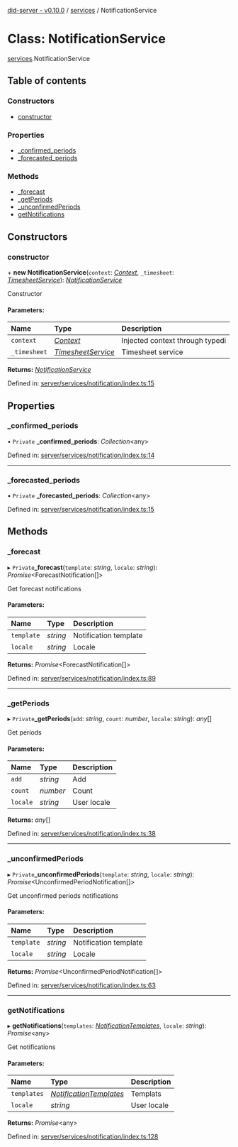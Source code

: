 [did-server - v0.10.0](../README.md) / [services](../modules/services.md) / NotificationService

# Class: NotificationService

[services](../modules/services.md).NotificationService

## Table of contents

### Constructors

- [constructor](services.notificationservice.md#constructor)

### Properties

- [\_confirmed\_periods](services.notificationservice.md#_confirmed_periods)
- [\_forecasted\_periods](services.notificationservice.md#_forecasted_periods)

### Methods

- [\_forecast](services.notificationservice.md#_forecast)
- [\_getPeriods](services.notificationservice.md#_getperiods)
- [\_unconfirmedPeriods](services.notificationservice.md#_unconfirmedperiods)
- [getNotifications](services.notificationservice.md#getnotifications)

## Constructors

### constructor

\+ **new NotificationService**(`context`: [*Context*](graphql_context.context.md), `_timesheet`: [*TimesheetService*](services.timesheetservice.md)): [*NotificationService*](services.notificationservice.md)

Constructor

#### Parameters:

Name | Type | Description |
:------ | :------ | :------ |
`context` | [*Context*](graphql_context.context.md) | Injected context through typedi   |
`_timesheet` | [*TimesheetService*](services.timesheetservice.md) | Timesheet service    |

**Returns:** [*NotificationService*](services.notificationservice.md)

Defined in: [server/services/notification/index.ts:15](https://github.com/Puzzlepart/did/blob/dev/server/services/notification/index.ts#L15)

## Properties

### \_confirmed\_periods

• `Private` **\_confirmed\_periods**: *Collection*<any\>

Defined in: [server/services/notification/index.ts:14](https://github.com/Puzzlepart/did/blob/dev/server/services/notification/index.ts#L14)

___

### \_forecasted\_periods

• `Private` **\_forecasted\_periods**: *Collection*<any\>

Defined in: [server/services/notification/index.ts:15](https://github.com/Puzzlepart/did/blob/dev/server/services/notification/index.ts#L15)

## Methods

### \_forecast

▸ `Private`**_forecast**(`template`: *string*, `locale`: *string*): *Promise*<ForecastNotification[]\>

Get forecast notifications

#### Parameters:

Name | Type | Description |
:------ | :------ | :------ |
`template` | *string* | Notification template   |
`locale` | *string* | Locale    |

**Returns:** *Promise*<ForecastNotification[]\>

Defined in: [server/services/notification/index.ts:89](https://github.com/Puzzlepart/did/blob/dev/server/services/notification/index.ts#L89)

___

### \_getPeriods

▸ `Private`**_getPeriods**(`add`: *string*, `count`: *number*, `locale`: *string*): *any*[]

Get periods

#### Parameters:

Name | Type | Description |
:------ | :------ | :------ |
`add` | *string* | Add   |
`count` | *number* | Count   |
`locale` | *string* | User locale    |

**Returns:** *any*[]

Defined in: [server/services/notification/index.ts:38](https://github.com/Puzzlepart/did/blob/dev/server/services/notification/index.ts#L38)

___

### \_unconfirmedPeriods

▸ `Private`**_unconfirmedPeriods**(`template`: *string*, `locale`: *string*): *Promise*<UnconfirmedPeriodNotification[]\>

Get unconfirmed periods notifications

#### Parameters:

Name | Type | Description |
:------ | :------ | :------ |
`template` | *string* | Notification template   |
`locale` | *string* | Locale    |

**Returns:** *Promise*<UnconfirmedPeriodNotification[]\>

Defined in: [server/services/notification/index.ts:63](https://github.com/Puzzlepart/did/blob/dev/server/services/notification/index.ts#L63)

___

### getNotifications

▸ **getNotifications**(`templates`: [*NotificationTemplates*](graphql.notificationtemplates.md), `locale`: *string*): *Promise*<any\>

Get notifications

#### Parameters:

Name | Type | Description |
:------ | :------ | :------ |
`templates` | [*NotificationTemplates*](graphql.notificationtemplates.md) | Templats   |
`locale` | *string* | User locale    |

**Returns:** *Promise*<any\>

Defined in: [server/services/notification/index.ts:128](https://github.com/Puzzlepart/did/blob/dev/server/services/notification/index.ts#L128)
